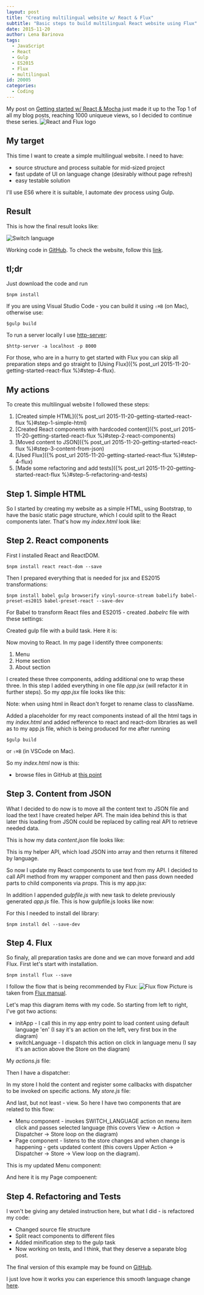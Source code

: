 ```yaml
---
layout: post
title: "Creating multilingual website w/ React & Flux"
subtitle: "Basic steps to build multilingual React website using Flux"
date: 2015-11-20
author: Lena Barinova
tags:
  - JavaScript
  - React
  - Gulp
  - ES2015
  - Flux
  - multilingual
id: 20005
categories:
  - Coding
---
```


My post on [Getting started w/ React & Mocha](http://www.bebetterdeveloper.com/coding/getting-started-react-mocha.html) just made it up to the Top 1 of all my blog posts, reaching 1000 uniqueue views, so I decided to continue these series.
<img src="{{ site.baseurl }}/img/post_img/rfe-1.png" alt="React and Flux logo" class="right" />


## My target

This time I want to create a simple multilingual website. I need to have:

* source structure and process suitable for mid-sized project
* fast update of UI on language change (desirably without page refresh)
* easy testable solution

I'll use ES6 where it is suitable, I automate dev process using Gulp.

## Result

This is how the final result looks like:

<img src="{{ site.baseurl }}/img/post_img/out.gif" alt="Switch language" />

Working code in [GitHub](https://github.com/LenaBarinova/react-flux-example).
To check the website, follow this [link](http://Lenabarinova.github.io/react-flux-example/).

## tl;dr

Just download the code and run

~~~
$npm install
~~~

If you are using Visual Studio Code - you can build it using `⇧⌘B` (on Mac), otherwise use:

~~~
$gulp build
~~~

To run a server locally I use [http-server](https://www.npmjs.com/package/http-server):

~~~
$http-server -a localhost -p 8000
~~~

For those, who are in a hurry to get started with Flux you can skip all preparation steps and go straight to [Using Flux]({% post_url 2015-11-20-getting-started-react-flux %}#step-4-flux).

## My actions

To create this multilingual website I followed these steps:

1. [Created simple HTML]({% post_url 2015-11-20-getting-started-react-flux %}#step-1-simple-html)
2. [Created React components with hardcoded content]({% post_url 2015-11-20-getting-started-react-flux %}#step-2-react-components)
3. [Moved content to JSON]({% post_url 2015-11-20-getting-started-react-flux %}#step-3-content-from-json)
4. [Used Flux]({% post_url 2015-11-20-getting-started-react-flux %}#step-4-flux)
5. [Made some refactoring and add tests]({% post_url 2015-11-20-getting-started-react-flux %}#step-5-refactoring-and-tests)

## Step 1. Simple HTML

So I started by creating my website as a simple HTML, using Bootstrap, to have the basic static page structure, which I could split to the React components later. That's how my _index.html_ look like:
<style type="text/css">
  .gist {width:640px !important;}
  .gist-file
  .gist-data {max-height: 600px; max-width: 640px;}
</style>
<script src="https://gist.github.com/LenaBarinova/82dbb2570f81395bc2f6.js"></script>

## Step 2. React components

First I installed React and ReactDOM.

~~~
$npm install react react-dom --save
~~~

Then I prepared everything that is needed for jsx and ES2015 transformations:

~~~
$npm install babel gulp browserify vinyl-source-stream babelify babel-preset-es2015 babel-preset-react --save-dev
~~~

For Babel to transform React files and ES2015 - created _.babelrc_ file with these settings:
<script src="https://gist.github.com/LenaBarinova/1303d2f6a01a35ff01e9.js"></script>


Created gulp file with a build task. Here it is:
<script src="https://gist.github.com/LenaBarinova/7f6e5e6945a89a6f17a6.js"></script>


Now moving to React. In my page I identify three components:

1. Menu
2. Home section
3. About section

I created these three components, adding additional one to wrap these three. In this step I added everything in one file _app.jsx_ (will refactor it in further steps). So my _app.jsx_ file looks like this:
<script src="https://gist.github.com/LenaBarinova/7244d61616f3427a8673.js"></script>
Note: when using html in React don't forget to rename class to className.

Added a placeholder for my react components instead of all the html tags in my _index.html_ and added refference to react and react-dom libraries as well as to my app.js file, which is being produced for me after running

~~~
$gulp build
~~~

or `⇧⌘B` (in VSCode on Mac).

So my _index.html_ now is this:
<script src="https://gist.github.com/LenaBarinova/e0a7a419f161aa7d8362.js"></script>

* browse files in GitHub at [this point](https://github.com/LenaBarinova/react-flux-example/tree/b4f1d2557efaa593f4dd4558fae75ec3db884da5)

## Step 3. Content from JSON

What I decided to do now is to move all the content text to JSON file and load the text I have created helper API. The main idea behind this is that later this loading from JSON could be replaced by calling real API to retrieve needed data.

This is how my data _content.json_ file looks like:
<script src="https://gist.github.com/LenaBarinova/8e0a8f5e3a09b2794ec5.js"></script>

This is my helper API, which load JSON into array and then returns it filtered by language.
<script src="https://gist.github.com/LenaBarinova/aa9ed4e4afcaaa8b80ff.js"></script>

So now I update my React components to use text from my API. I decided to call API method from my wrapper component and then pass down needed parts to child components via _props_. This is my app.jsx:
<script src="https://gist.github.com/LenaBarinova/279de096b29d412f5b70.js"></script>

In addition I appended _gulpfile.js_ with new task to delete previously generated _app.js_ file. This is how gulpfile.js looks like now:
<script src="https://gist.github.com/LenaBarinova/be4c3e8dbe599fe06996.js"></script>

For this I needed to install del library:

~~~
$npm install del --save-dev
~~~

## Step 4. Flux

So finaly, all preparation tasks are done and we can move forward and add Flux.
First let's start with installation.

~~~
$npm install flux --save
~~~
I follow the flow that is being recommended by Flux:
<img src="https://facebook.github.io/flux/img/flux-simple-f8-diagram-with-client-action-1300w.png" alt="Flux flow" class="right" />
Picture is taken from [Flux manual](https://facebook.github.io/flux/docs/overview.html#content).

Let's map this diagram items with my code. So starting from left to right, I've got two actions:

* initApp - I call this in my app entry point to load content using default language 'en' (I say it's an action on the left, very first box in the diagram)
* switchLanguage - I dispatch this action on click in language menu (I say it's an action above the Store on the diagram)

My _actions.js_ file:
<script src="https://gist.github.com/LenaBarinova/cded3bd3a79e1466029b.js"></script>

Then I have a dispatcher:
<script src="https://gist.github.com/LenaBarinova/8c7a5114b7f5341077b8.js"></script>

In my store I hold the content and register some callbacks with dispatcher to be invoked on specific actions. My _store.js_ file:
<script src="https://gist.github.com/LenaBarinova/f1c17fa8bad12f7bc5f7.js"></script>

And last, but not least - view. So here I have two components that are related to this flow:

* Menu component - invokes SWITCH_LANGUAGE action on menu item click and passes selected language (this covers View -> Action -> Dispatcher -> Store loop on the diagram)
* Page component - listens to the store changes and when change is happening - gets updated content (this covers Upper Action -> Dispatcher -> Store -> View loop on the diagram).

This is my updated Menu component:
<script src="https://gist.github.com/LenaBarinova/51022402974b0f06b70e.js"></script>

And here it is my Page compoenent:
<script src="https://gist.github.com/LenaBarinova/5cac4ff430e13622c42f.js"></script>

## Step 4. Refactoring and Tests

I won't be giving any detaled instruction here, but what I did - is refactored my code:

* Changed source file structure
* Split react components to different files
* Added minification step to the gulp task
* Now working on tests, and I think, that they deserve a separate blog post.

The final version of this example may be found on [GitHub](https://github.com/LenaBarinova/react-flux-example).

I just love how it works you can experience this smooth language change [here](http://lenabarinova.github.io/react-flux-example/).